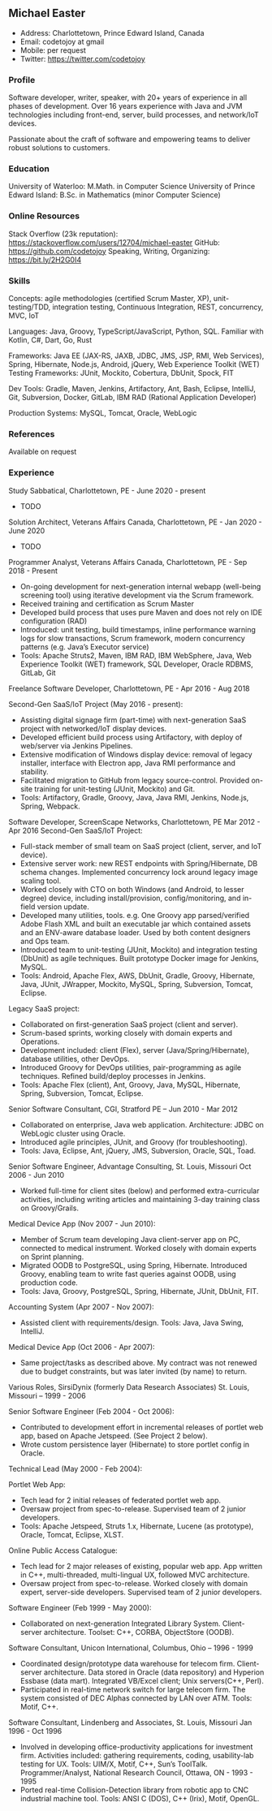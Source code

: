 
## Michael Easter

* Address: Charlottetown, Prince Edward Island, Canada
* Email: codetojoy at gmail
* Mobile: per request
* Twitter: https://twitter.com/codetojoy

### Profile

Software developer, writer, speaker, with 20+ years of experience in all phases of development.
Over 16 years experience with Java and JVM technologies including front-end, server, build processes, and network/IoT devices.

Passionate about the craft of software and empowering teams to deliver robust solutions to customers.

### Education

University of Waterloo: M.Math. in Computer Science
University of Prince Edward Island: B.Sc. in Mathematics (minor Computer Science)

### Online Resources

Stack Overflow (23k reputation): https://stackoverflow.com/users/12704/michael-easter
GitHub: https://github.com/codetojoy
Speaking, Writing, Organizing: https://bit.ly/2H2G0I4

### Skills

Concepts: agile methodologies (certified Scrum Master, XP), unit-testing/TDD, integration testing, Continuous Integration, REST, concurrency, MVC, IoT

Languages: Java, Groovy, TypeScript/JavaScript, Python, SQL. Familiar with Kotlin, C#, Dart, Go, Rust 

Frameworks: Java EE (JAX-RS, JAXB, JDBC, JMS, JSP, RMI, Web Services), Spring, Hibernate, Node.js, Android, jQuery, Web Experience Toolkit (WET) Testing Frameworks: JUnit, Mockito, Cobertura, DbUnit, Spock, FIT

Dev Tools: Gradle, Maven, Jenkins, Artifactory, Ant, Bash, Eclipse, IntelliJ, Git, Subversion, Docker, GitLab, IBM RAD (Rational Application Developer)

Production Systems: MySQL, Tomcat, Oracle, WebLogic

### References

Available on request

### Experience

Study Sabbatical, Charlottetown, PE - June 2020 - present

- TODO

Solution Architect, Veterans Affairs Canada, Charlottetown, PE - Jan 2020 - June 2020

- TODO 

Programmer Analyst, Veterans Affairs Canada, Charlottetown, PE - Sep 2018 - Present

- On-going development for next-generation internal webapp (well-being screening tool) using iterative development via the Scrum framework.
- Received training and certification as Scrum Master
- Developed build process that uses pure Maven and does not rely on IDE configuration (RAD)
- Introduced: unit testing, build timestamps, inline performance warning logs for slow transactions, Scrum framework, modern concurrency patterns (e.g. Java’s Executor service)
- Tools: Apache Struts2, Maven, IBM RAD, IBM WebSphere, Java, Web Experience Toolkit (WET) framework, SQL Developer, Oracle RDBMS, GitLab, Git

Freelance Software Developer, Charlottetown, PE - Apr 2016 - Aug 2018

Second-Gen SaaS/IoT Project (May 2016 - present):
- Assisting digital signage firm (part-time) with next-generation SaaS project with networked/IoT display devices.
- Developed efficient build process using Artifactory, with deploy of web/server via Jenkins Pipelines.
- Extensive modification of Windows display device: removal of legacy installer, interface with Electron app, Java RMI performance and stability.
- Facilitated migration to GitHub from legacy source-control. Provided on-site training for unit-testing (JUnit, Mockito) and Git.
- Tools: Artifactory, Gradle, Groovy, Java, Java RMI, Jenkins, Node.js, Spring, Webpack.

Software Developer, ScreenScape Networks, Charlottetown, PE Mar 2012 - Apr 2016
Second-Gen SaaS/IoT Project:

- Full-stack member of small team on SaaS project (client, server, and IoT device).
- Extensive server work: new REST endpoints with Spring/Hibernate, DB schema
changes. Implemented concurrency lock around legacy image scaling tool.
- Worked closely with CTO on both Windows (and Android, to lesser degree) device, including install/provision, config/monitoring, and in-field version update.
- Developed many utilities, tools. e.g. One Groovy app parsed/verified Adobe Flash XML and built an executable jar which contained assets and an ENV-aware database loader. Used by both content designers and Ops team.
- Introduced team to unit-testing (JUnit, Mockito) and integration testing (DbUnit) as agile techniques. Built prototype Docker image for Jenkins, MySQL.
- Tools: Android, Apache Flex, AWS, DbUnit, Gradle, Groovy, Hibernate, Java, JUnit, JWrapper, Mockito, MySQL, Spring, Subversion, Tomcat, Eclipse.

Legacy SaaS project:

- Collaborated on first-generation SaaS project (client and server).
- Scrum-based sprints, working closely with domain experts and Operations.
- Development included: client (Flex), server (Java/Spring/Hibernate), database utilities, other DevOps.
- Introduced Groovy for DevOps utilities, pair-programming as agile techniques. Refined build/deploy processes in Jenkins.
- Tools: Apache Flex (client), Ant, Groovy, Java, MySQL, Hibernate, Spring, Subversion, Tomcat, Eclipse.

Senior Software Consultant, CGI, Stratford PE – Jun 2010 - Mar 2012

- Collaborated on enterprise, Java web application. Architecture: JDBC on WebLogic cluster using Oracle.
- Introduced agile principles, JUnit, and Groovy (for troubleshooting).
- Tools: Java, Eclipse, Ant, jQuery, JMS, Subversion, Oracle, SQL, Toad.

Senior Software Engineer, Advantage Consulting, St. Louis, Missouri Oct 2006 - Jun 2010

- Worked full-time for client sites (below) and performed extra-curricular activities, including writing articles and maintaining 3-day training class on Groovy/Grails.

Medical Device App (Nov 2007 - Jun 2010):

- Member of Scrum team developing Java client-server app on PC, connected to medical instrument. Worked closely with domain experts on Sprint planning.
- Migrated OODB to PostgreSQL, using Spring, Hibernate. Introduced Groovy, enabling team to write fast queries against OODB, using production code.
- Tools: Java, Groovy, PostgreSQL, Spring, Hibernate, JUnit, DbUnit, FIT.

Accounting System (Apr 2007 - Nov 2007):

- Assisted client with requirements/design. Tools: Java, Java Swing, IntelliJ.

Medical Device App (Oct 2006 - Apr 2007):

- Same project/tasks as described above. My contract was not renewed due to budget constraints, but was later invited (by name) to return.

Various Roles, SirsiDynix (formerly Data Research Associates) St. Louis, Missouri – 1999 - 2006

Senior Software Engineer (Feb 2004 - Oct 2006):

- Contributed to development effort in incremental releases of portlet web app, based on Apache Jetspeed. (See Project 2 below).
- Wrote custom persistence layer (Hibernate) to store portlet config in Oracle. 

Technical Lead (May 2000 - Feb 2004):

Portlet Web App:
- Tech lead for 2 initial releases of federated portlet web app.
- Oversaw project from spec-to-release. Supervised team of 2 junior developers.
- Tools: Apache Jetspeed, Struts 1.x, Hibernate, Lucene (as prototype), Oracle,
Tomcat, Eclipse, XLST.

Online Public Access Catalogue:

- Tech lead for 2 major releases of existing, popular web app. App written in C++, multi-threaded, multi-lingual UX, followed MVC architecture.
- Oversaw project from spec-to-release. Worked closely with domain expert, server-side developers. Supervised team of 2 junior developers.

Software Engineer (Feb 1999 - May 2000):

- Collaborated on next-generation Integrated Library System. Client-server architecture. Toolset: C++, CORBA, ObjectStore (OODB).

Software Consultant, Unicon International, Columbus, Ohio – 1996 - 1999

- Coordinated design/prototype data warehouse for telecom firm. Client-server architecture. Data stored in Oracle (data repository) and Hyperion Essbase (data mart). Integrated VB/Excel client; Unix servers(C++, Perl).
- Participated in real-time network switch for large telecom firm. The system consisted of DEC Alphas connected by LAN over ATM. Tools: Motif, C++.

Software Consultant, Lindenberg and Associates, St. Louis, Missouri Jan 1996 - Oct 1996

- Involved in developing office-productivity applications for investment firm.
Activities included: gathering requirements, coding, usability-lab testing for UX. Tools: UIM/X, Motif, C++, Sun’s ToolTalk.
Programmer/Analyst, National Research Council, Ottawa, ON - 1993 - 1995
- Ported real-time Collision-Detection library from robotic app to CNC industrial machine tool. Tools: ANSI C (DOS), C++ (Irix), Motif, OpenGL.
